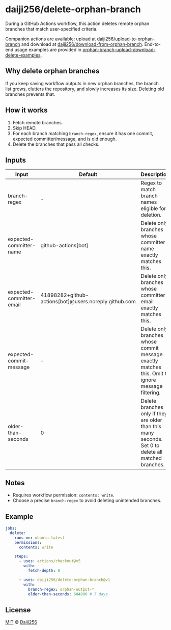 # daiji256/delete-orphan-branch

During a GitHub Actions workflow, this action deletes remote orphan branches that match user-specified criteria.

Companion actions are available: upload at [daiji256/upload-to-orphan-branch](https://github.com/Daiji256/upload-to-orphan-branch) and download at [daiji256/download-from-orphan-branch](https://github.com/Daiji256/download-from-orphan-branch). End-to-end usage examples are provided in [orphan-branch-upload-download-delete-examples](https://github.com/Daiji256/orphan-branch-upload-download-delete-examples).

## Why delete orphan branches

If you keep saving workflow outputs in new orphan branches, the branch list grows, clutters the repository, and slowly increases its size. Deleting old branches prevents that.

## How it works

1. Fetch remote branches.
2. Skip HEAD.
3. For each branch matching `branch-regex`, ensure it has one commit, expected committer/message, and is old enough.
4. Delete the branches that pass all checks.

## Inputs

| Input                    | Default                                               | Description                                                                                          |
| ------------------------ | ----------------------------------------------------- | ---------------------------------------------------------------------------------------------------- |
| branch-regex             | -                                                     | Regex to match branch names eligible for deletion.                                                   |
| expected-committer-name  | github-actions[bot]                                   | Delete only branches whose committer name exactly matches this.                                      |
| expected-committer-email | 41898282+github-actions[bot]@users.noreply.github.com | Delete only branches whose committer email exactly matches this.                                     |
| expected-commit-message  | -                                                     | Delete only branches whose commit message exactly matches this. Omit to ignore message filtering.    |
| older-than-seconds       | 0                                                     | Delete branches only if they are older than this many seconds. Set 0 to delete all matched branches. |

## Notes

- Requires workflow permission: `contents: write`.
- Choose a precise `branch-regex` to avoid deleting unintended branches.

## Example

```yaml
jobs:
  delete:
    runs-on: ubuntu-latest
    permissions:
      contents: write

    steps:
      - uses: actions/checkout@v5
        with:
          fetch-depth: 0

      - uses: daiji256/delete-orphan-branch@v1
        with:
          branch-regex: orphan-output-*
          older-than-seconds: 604800 # 7 days
```

## License

[MIT](LICENSE) © [Daiji256](https://github.com/Daiji256)
